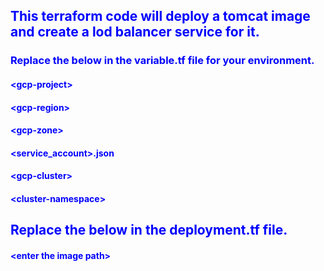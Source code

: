 <h2><font color='blue'>This terraform code will deploy a tomcat image and create a lod balancer service for it.</font></h2>

<h3><font color='blue'>Replace the below in the variable.tf file for your environment.</font></h3>
<h4><font color='blue'>&lt;gcp-project&gt;</font></h4>
<h4><font color='blue'>&lt;gcp-region&gt;</font></h4>
<h4><font color='blue'>&lt;gcp-zone&gt;</font></h4>
<h4><font color='blue'>&lt;service_account&gt;.json</font></h4>
<h4><font color='blue'>&lt;gcp-cluster&gt;</font></h4>
<h4><font color='blue'>&lt;cluster-namespace&gt;</font></h4>

<h2><font color='blue'>Replace the below in the deployment.tf file.</font></h2>
<h4><font color='blue'>&lt;enter the image path&gt;</font></h4>
